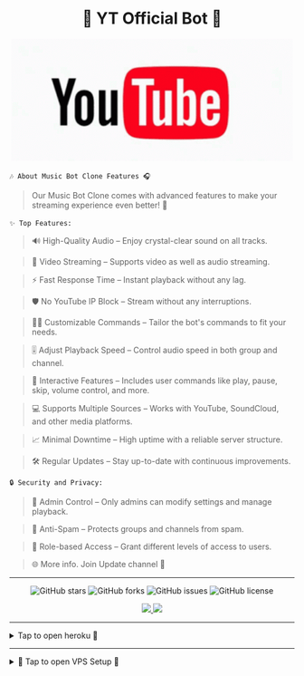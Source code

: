 <h1 align="center">🎵 YT Official Bot 🎵</h1>

<div align="center">
    <img src="./youtube.gif" alt="Youtube GIF" />
</div>

```🎶 About Music Bot Clone Features 🎧```

> Our Music Bot Clone comes with advanced features to make your streaming experience even better! 🚀

```✨ Top Features:```
  
> 🔊 High-Quality Audio – Enjoy crystal-clear sound on all tracks.

> 🎥 Video Streaming – Supports video as well as audio streaming.

> ⚡ Fast Response Time – Instant playback without any lag.

> 🛡️ No YouTube IP Block – Stream without any interruptions.

> 🧑‍💻 Customizable Commands – Tailor the bot's commands to fit your needs.

> 🎚️ Adjust Playback Speed – Control audio speed in both group and channel.

> 💬 Interactive Features – Includes user commands like play, pause, skip, volume control, and more.

> 💻 Supports Multiple Sources – Works with YouTube, SoundCloud, and other media platforms.

> 📈 Minimal Downtime – High uptime with a reliable server structure.

> 🛠️ Regular Updates – Stay up-to-date with continuous improvements.

```🔒 Security and Privacy:```

> 🔑 Admin Control – Only admins can modify settings and manage playback.

> 🚫 Anti-Spam – Protects groups and channels from spam.

> 👥 Role-based Access – Grant different levels of access to users.

> 🌐 More info. Join Update channel 📢

---

<p align="center">
  <img src="https://img.shields.io/github/stars/BABY-MUSIC/SPOTIFY_MUSIC?style=for-the-badge&color=blue" alt="GitHub stars">
  <img src="https://img.shields.io/github/forks/BABY-MUSIC/SPOTIFY_MUSIC?style=for-the-badge&color=blue" alt="GitHub forks">
  <img src="https://img.shields.io/github/issues/BABY-MUSIC/SPOTIFY_MUSIC?style=for-the-badge&color=red" alt="GitHub issues">
  <img src="https://img.shields.io/github/license/BABY-MUSIC/SPOTIFY_MUSIC?style=for-the-badge&color=green" alt="GitHub license">
</p>
<p align="center">
  <a href="https://t.me/+HQxOZTSj3yY4M2U1">
    <img src="https://img.shields.io/badge/Join-Support%20Group-blue?style=for-the-badge&logo=telegram">
  </a>
  <a href="https://t.me/YOUTUBE_RROBOT_UPDATES">
    <img src="https://img.shields.io/badge/Join-Update%20Channel-blue?style=for-the-badge&logo=telegram">
  </a>
</p>

---

<details>
  <summary>Tap to open heroku 🔎</summary>

<h2>🚀 Deploy on Heroku</h2>

<a href="https://dashboard.heroku.com/new?template=https://github.com/BABY-MUSIC/YBB">
    <img src="https://files.catbox.moe/krqmz8.jpg" alt="Deploy to Heroku" width="200">
</a>

</details>

---

<details>
  <summary>🔧 Tap to open VPS Setup 🔎</summary>

### 🔧 Quick Setup

1. **Upgrade & Update:**
   ```bash
   sudo apt-get update && sudo apt-get upgrade -y
   ```

2. **Install Required Packages:**
   ```bash
   sudo apt-get install python3-pip ffmpeg -y
   ```
3. **Setting up PIP**
   ```bash
   sudo pip3 install -U pip
   ```
4. **Installing Node**
   ```bash
   curl -o- https://raw.githubusercontent.com/nvm-sh/nvm/v0.38.0/install.sh | bash && source ~/.bashrc && nvm install v18
   ```
5. **Clone the Repository**
   ```bash
   git clone https://github.com/BABY-MUSIC/SPOTIFY_MUSIC && cd SPOTIFY_MUSIC
   ```
6. **Install Requirements**
   ```bash
   pip3 install -U -r requirements.txt
   ```
7. **Create .env  with sample.env**
   ```bash
   cp sample.env .env
   ```
   - Edit .env with your vars
8. **Editing Vars:**
   ```bash
   vi .env
   ```
   - Edit .env with your values.
   - Press `I` button on keyboard to start editing.
   - Press `Ctrl + C`  once you are done with editing vars and type `:wq` to save .env or `:qa` to exit editing.
9. **Installing tmux**
    ```bash
    sudo apt install tmux -y && tmux
    ```
10. **Run the Bot**
    ```bash
    bash start
    ```
</details>
